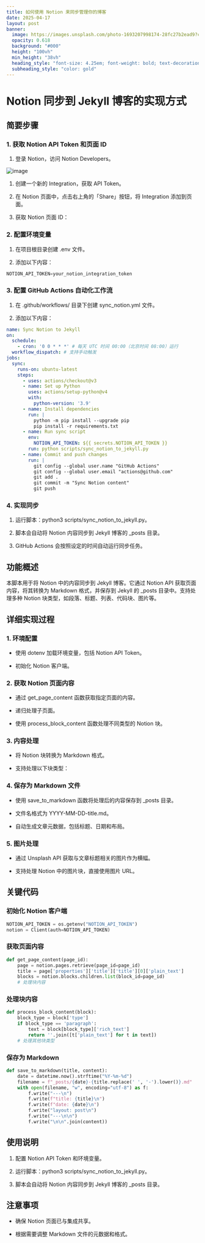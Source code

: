 ```yaml
---
title: 如何使用 Notion 来同步管理你的博客
date: 2025-04-17
layout: post
banner:
  image: https://images.unsplash.com/photo-1693207998174-28fc27b2ead9?crop=entropy&cs=tinysrgb&fit=max&fm=jpg&ixid=M3w2OTIwMzJ8MHwxfHJhbmRvbXx8fHx8fHx8fDE3NDQ4NzEzNzB8&ixlib=rb-4.0.3&q=80&w=1080
  opacity: 0.618
  background: "#000"
  height: "100vh"
  min_height: "38vh"
  heading_style: "font-size: 4.25em; font-weight: bold; text-decoration: underline"
  subheading_style: "color: gold"
---
```


# Notion 同步到 Jekyll 博客的实现方式

## 简要步骤

### 1. 获取 Notion API Token 和页面 ID

1. 登录 Notion，访问 Notion Developers。

![image](https://prod-files-secure.s3.us-west-2.amazonaws.com/a7a0cc5a-89b9-4cda-8686-1fba0ca52f40/d19c1afe-dea5-4312-9333-786b0ba83054/image.png?X-Amz-Algorithm=AWS4-HMAC-SHA256&X-Amz-Content-Sha256=UNSIGNED-PAYLOAD&X-Amz-Credential=ASIAZI2LB466TSCORPOP%2F20250417%2Fus-west-2%2Fs3%2Faws4_request&X-Amz-Date=20250417T062930Z&X-Amz-Expires=3600&X-Amz-Security-Token=IQoJb3JpZ2luX2VjEM7%2F%2F%2F%2F%2F%2F%2F%2F%2F%2FwEaCXVzLXdlc3QtMiJGMEQCIBT6ulmqAVryHtBQS7W8yEO0Z1MONCDqj4qqh1y2tGVmAiByMbuebyaWuol0w6bvjG8jXgoIv71blMD%2F6pPjPmTtACr%2FAwhXEAAaDDYzNzQyMzE4MzgwNSIMDad9dVXS%2B7NvotvJKtwDFsASpeIsDvxV%2BC24OZpQ8bN8yyzxydpKjUY0wG1ObsUD8x3YKjMyqPBf%2Fjkb8Gk5S7XZ3NffhEZxxd3thGcDMF5JvLFrqU3rFfzsam44hkN2dHN%2BRnbU0T70%2FUTGnxh9cGpcGOox0JnMgWFZvcVYWj5X0JlFg5Ix2kgSVUBMIJqgiuVDuRcV%2BwJ%2Fb4vE7ISS02JSFh4s1L1iN7pj11XRSisMsZNRU7I2kKqkIzsZjHdx7AmFEzBk8au1NFf4AnKt0KlTmJDJVZKq%2FCyPGoZrINQZOF1NAPFFbZPpRphQsi2nvuvvJV7GlNV013ezGrTHuXdZZ7vRZwHJlYp4tjcjWHHBXwUxo2VZLKebCOZ95vVZA2MRJeukFV4jujquVJk8xxaYA7o%2B2yGejMAviQjl0iU6%2F3s2nGW%2Bhfeh3Y7hIvLj%2FmK6%2FYrOJUU1wV5Bag5psYkCHNIxwAnR6ep3FyVqtZWgTULYsw0x9rR1lu8pNDzRMmPAML9SPnH9s%2FCGnQdp1xWvhUFCKfYpxn8yGV7%2Fobcli5PdpoZOMMV2owzXWSPgnhumrIEJ%2BbHi%2B3dyK%2FPbRBTS%2FElu%2F11jTLR3dJ1AeFMEEz7dD6YGH9dW5KAezUsp%2FHk66uLW%2BTiqw7YwtrCCwAY6pgGrH1uGuwBfVl5mGxgXSgeL9mJo3SY0sw%2FQPa2re6FSLkEt%2Fm%2F7cmDsPkWGoFwRVC0Chw5qdkHnGlwYgHRmHDgf%2F1E3LytsldOdqPjE1q51EdWgNLAXV8LpP%2B8IINBT%2FAnzD3C9SeUQt914DqZK5AjPZpI9c1oKbCVMNlUnBuhDDP0rtsJXQp0JzubIgLrxKBFTynjd6LpVvCrMCCne5sexfgiNf1Pv&X-Amz-Signature=140e76a4d34c114580ea829d27a14ccbbabe73c8cc3261ccb624c8726be92026&X-Amz-SignedHeaders=host&x-id=GetObject)

1. 创建一个新的 Integration，获取 API Token。

1. 在 Notion 页面中，点击右上角的「Share」按钮，将 Integration 添加到页面。

1. 获取 Notion 页面 ID：


### 2. 配置环境变量

1. 在项目根目录创建 .env 文件。

1. 添加以下内容：

```javascript
NOTION_API_TOKEN=your_notion_integration_token
```

### 3. 配置 GitHub Actions 自动化工作流

1. 在 .github/workflows/ 目录下创建 sync_notion.yml 文件。

1. 添加以下内容：

```yaml
name: Sync Notion to Jekyll
on:
  schedule:
    - cron: '0 0 * * *' # 每天 UTC 时间 00:00（北京时间 08:00）运行
  workflow_dispatch: # 支持手动触发
jobs:
  sync:
    runs-on: ubuntu-latest
    steps:
      - uses: actions/checkout@v3
      - name: Set up Python
        uses: actions/setup-python@v4
        with:
          python-version: '3.9'
      - name: Install dependencies
        run: |
          python -m pip install --upgrade pip
          pip install -r requirements.txt
      - name: Run sync script
        env:
          NOTION_API_TOKEN: ${{ secrets.NOTION_API_TOKEN }}
        run: python scripts/sync_notion_to_jekyll.py
      - name: Commit and push changes
        run: |
          git config --global user.name "GitHub Actions"
          git config --global user.email "actions@github.com"
          git add .
          git commit -m "Sync Notion content"
          git push
```

### 4. 实现同步

1. 运行脚本：python3 scripts/sync_notion_to_jekyll.py。

1. 脚本会自动将 Notion 内容同步到 Jekyll 博客的 _posts 目录。

1. GitHub Actions 会按照设定的时间自动运行同步任务。

## 功能概述

本脚本用于将 Notion 中的内容同步到 Jekyll 博客。它通过 Notion API 获取页面内容，将其转换为 Markdown 格式，并保存到 Jekyll 的 _posts 目录中。支持处理多种 Notion 块类型，如段落、标题、列表、代码块、图片等。

## 详细实现过程

### 1. 环境配置

- 使用 dotenv 加载环境变量，包括 Notion API Token。

- 初始化 Notion 客户端。

### 2. 获取 Notion 页面内容

- 通过 get_page_content 函数获取指定页面的内容。

- 递归处理子页面。

- 使用 process_block_content 函数处理不同类型的 Notion 块。

### 3. 内容处理

- 将 Notion 块转换为 Markdown 格式。

- 支持处理以下块类型：


### 4. 保存为 Markdown 文件

- 使用 save_to_markdown 函数将处理后的内容保存到 _posts 目录。

- 文件名格式为 YYYY-MM-DD-title.md。

- 自动生成文章元数据，包括标题、日期和布局。

### 5. 图片处理

- 通过 Unsplash API 获取与文章标题相关的图片作为横幅。

- 支持处理 Notion 中的图片块，直接使用图片 URL。

## 关键代码

### 初始化 Notion 客户端

```python
NOTION_API_TOKEN = os.getenv("NOTION_API_TOKEN")
notion = Client(auth=NOTION_API_TOKEN)
```

### 获取页面内容

```python
def get_page_content(page_id):
    page = notion.pages.retrieve(page_id=page_id)
    title = page['properties']['title']['title'][0]['plain_text']
    blocks = notion.blocks.children.list(block_id=page_id)
    # 处理块内容
```

### 处理块内容

```python
def process_block_content(block):
    block_type = block['type']
    if block_type == 'paragraph':
        text = block[block_type]['rich_text']
        return ''.join([t['plain_text'] for t in text])
    # 处理其他块类型
```

### 保存为 Markdown

```python
def save_to_markdown(title, content):
    date = datetime.now().strftime("%Y-%m-%d")
    filename = f"_posts/{date}-{title.replace(' ', '-').lower()}.md"
    with open(filename, "w", encoding="utf-8") as f:
        f.write("---\n")
        f.write(f"title: {title}\n")
        f.write(f"date: {date}\n")
        f.write("layout: post\n")
        f.write("---\n\n")
        f.write("\n\n".join(content))
```

## 使用说明

1. 配置 Notion API Token 和环境变量。

1. 运行脚本：python3 scripts/sync_notion_to_jekyll.py。

1. 脚本会自动将 Notion 内容同步到 Jekyll 博客的 _posts 目录。

## 注意事项

- 确保 Notion 页面已与集成共享。

- 根据需要调整 Markdown 文件的元数据和格式。